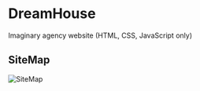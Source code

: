 # DreamHouse
Imaginary agency website (HTML, CSS, JavaScript only)

## SiteMap
![SiteMap](sitemap.png)
